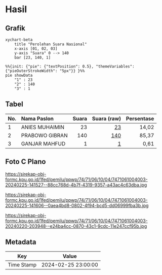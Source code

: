 # Hasil

## Grafik

```mermaid
xychart-beta
    title "Perolehan Suara Nasional"
    x-axis [01, 02, 03]
    y-axis "Suara" 0 --> 140
    bar [23, 140, 1]
```

```mermaid
%%{init: {"pie": {"textPosition": 0.5}, "themeVariables": {"pieOuterStrokeWidth": "5px"}} }%%
pie showData
    "1" : 23
    "2" : 140
    "3" : 1
```

## Tabel

| No. | Nama Paslon    | Suara | Suara (raw) | Persentase |
|:--- |:-------------- | -----:| -----------:| ----------:|
| 1   | ANIES MUHAIMIN | 23    | [23][p-1]   | 14,02      |
| 2   | PRABOWO GIBRAN | 140   | [140][p-2]  | 85,37      |
| 3   | GANJAR MAHFUD  | 1     | [1][p-3]    | 0,61       |


[p-1]: https://github.com/gigit-pemilu/pemilu-2024/blob/main/pilpres/hitung-suara/sub/74-sulawesi-tenggara/sub/71-kota-kendari/sub/06-abeli/sub/1004-benuanirae/sub/003-tps/sub/paslon-1.txt
[p-2]: https://github.com/gigit-pemilu/pemilu-2024/blob/main/pilpres/hitung-suara/sub/74-sulawesi-tenggara/sub/71-kota-kendari/sub/06-abeli/sub/1004-benuanirae/sub/003-tps/sub/paslon-2.txt
[p-3]: https://github.com/gigit-pemilu/pemilu-2024/blob/main/pilpres/hitung-suara/sub/74-sulawesi-tenggara/sub/71-kota-kendari/sub/06-abeli/sub/1004-benuanirae/sub/003-tps/sub/paslon-3.txt

## Foto C Plano

https://sirekap-obj-formc.kpu.go.id/1fed/pemilu/ppwp/74/71/06/10/04/7471061004003-20240225-141527--88cc768d-4b7f-4319-9357-a43ac4c63dba.jpg

https://sirekap-obj-formc.kpu.go.id/1fed/pemilu/ppwp/74/71/06/10/04/7471061004003-20240225-141606--0aea4bd8-0802-4f94-bcd5-dd06999fba3b.jpg

https://sirekap-obj-formc.kpu.go.id/1fed/pemilu/ppwp/74/71/06/10/04/7471061004003-20240220-203948--e24ba4cc-0870-43c1-9cdc-11e247ccf95b.jpg


## Metadata

| Key        | Value               |
| ---------- | ------------------- |
| Time Stamp | 2024-02-25 23:00:00 |



